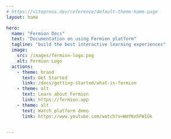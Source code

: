 ```yaml
---
# https://vitepress.dev/reference/default-theme-home-page
layout: home

hero:
  name: "Fermion Docs"
  text: "Documentation on using Fermion platform"
  tagline: "build the best interactive learning experiences"
  image:
    src: /images/fermion-logo.png
    alt: Fermion Logo
  actions:
    - theme: brand
      text: Get Started
      link: /docs/getting-started/what-is-fermion
    - theme: alt
      text: Learn about Fermion
      link: https://fermion.app
    - theme: alt
      text: Watch platform demo
      link: https://www.youtube.com/watch?v=WmYKn5FWIGk


---
```


